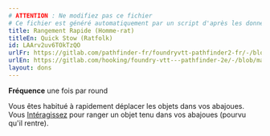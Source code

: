 ```yaml
---
# ATTENTION : Ne modifiez pas ce fichier
# Ce fichier est généré automatiquement par un script d'après les données du module Foundry VTT officiel et de sa traduction
title: Rangement Rapide (Homme-rat)
titleEn: Quick Stow (Ratfolk)
id: LAArv2uv6TOkTzQO
urlFr: https://gitlab.com/pathfinder-fr/foundryvtt-pathfinder2-fr/-/blob/master/data/feats/LAArv2uv6TOkTzQO.htm
urlEn: https://gitlab.com/hooking/foundry-vtt---pathfinder-2e/-/blob/master/packs/data/feats.db/quick-stow-ratfolk.json
layout: dons
---
```

**Fréquence** une fois par round

Vous êtes habitué à rapidement déplacer les objets dans vos abajoues. Vous [Intéragissez](../actions/interagir.html) pour ranger un objet tenu dans vos abajoues (pourvu qu'il rentre).
